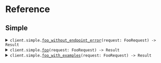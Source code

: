 # Reference
## Simple
<details><summary><code>client.simple.<a href="/src/api/resources/simple/client.rs">foo_without_endpoint_error</a>(request: FooRequest) -> Result<FooResponse, ApiError></code></summary>
<dl>
<dd>

#### 🔌 Usage

<dl>
<dd>

<dl>
<dd>

```rust
use seed_errors::prelude::*;
use std::collections::HashMap;

#[tokio::main]
async fn main() {
    let config = ClientConfig {
        ..Default::default()
    };
    let client = ErrorsClient::new(config).expect("Failed to build client");
    client
        .simple
        .foo_without_endpoint_error(
            &FooRequest {
                bar: "bar".to_string(),
            },
            None,
        )
        .await;
}
```
</dd>
</dl>
</dd>
</dl>


</dd>
</dl>
</details>

<details><summary><code>client.simple.<a href="/src/api/resources/simple/client.rs">foo</a>(request: FooRequest) -> Result<FooResponse, ApiError></code></summary>
<dl>
<dd>

#### 🔌 Usage

<dl>
<dd>

<dl>
<dd>

```rust
use seed_errors::prelude::*;
use std::collections::HashMap;

#[tokio::main]
async fn main() {
    let config = ClientConfig {
        ..Default::default()
    };
    let client = ErrorsClient::new(config).expect("Failed to build client");
    client
        .simple
        .foo(
            &FooRequest {
                bar: "bar".to_string(),
            },
            None,
        )
        .await;
}
```
</dd>
</dl>
</dd>
</dl>


</dd>
</dl>
</details>

<details><summary><code>client.simple.<a href="/src/api/resources/simple/client.rs">foo_with_examples</a>(request: FooRequest) -> Result<FooResponse, ApiError></code></summary>
<dl>
<dd>

#### 🔌 Usage

<dl>
<dd>

<dl>
<dd>

```rust
use seed_errors::prelude::*;
use std::collections::HashMap;

#[tokio::main]
async fn main() {
    let config = ClientConfig {
        ..Default::default()
    };
    let client = ErrorsClient::new(config).expect("Failed to build client");
    client
        .simple
        .foo_with_examples(
            &FooRequest {
                bar: "hello".to_string(),
            },
            None,
        )
        .await;
}
```
</dd>
</dl>
</dd>
</dl>


</dd>
</dl>
</details>
